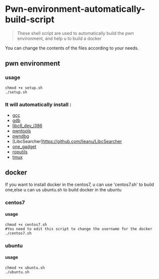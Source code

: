 # Pwn-environment-automatically-build-script

> These shell script are used to automatically build the pwn environment, and help u to build a docker

You can change the contents of the files according to your needs.

## pwn environment

### usage
```
chmod +x setup.sh
./setup.sh
```

### It will automatically install :
* [gcc](https://gcc.gnu.org/)
* [gdb](https://www.gnu.org/software/gdb/)
* [libc6_dev_i386](https://pkgs.org/download/libc6-dev-i386)
* [pwntools](https://github.com/Gallopsled/pwntools.git/)
* [pwndbg](https://github.com/pwndbg/pwndbg/)
* [LibcSearcher]https://github.com/lieanu/LibcSearcher
* [one_gadget](https://github.com/david942j/one_gadget.git)
* [roputils](https://github.com/inaz2/roputils.git)
* [tmux](https://github.com/tmux/tmux)

## docker
If you want to install docker in the centos7, u can use 'centos7.sh' to build one,else u can us ubuntu.sh to build docker in the ubuntu

### centos7

#### usage
```
chmod +x centos7.sh
#You need to edit this script to change the username for the docker
./centos7.sh
```

### ubuntu
#### usage
```
chmod +x ubuntu.sh
./ubuntu.sh
```
